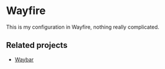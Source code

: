 # Wayfire
This is my configuration in Wayfire, nothing really complicated.

## Related projects
- [Waybar](https://github.com/dEUCIO/Waybar)
[](bar.png)
